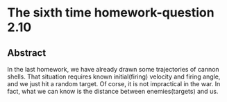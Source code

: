 # The sixth time homework-question 2.10
## Abstract
In the last homework, we have already drawn some trajectories of cannon shells. That situation requires known initial(firing) velocity and firing angle, and we just hit a random target. Of corse, it is not impractical in the war. In fact, what we can know is the distance between enemies(targets) and us.
